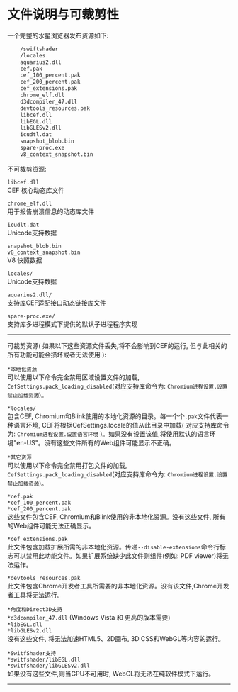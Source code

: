 # 文件说明与可裁剪性
一个完整的水星浏览器发布资源如下:
```bash
    /swiftshader
    /locales
    aquarius2.dll
    cef.pak
    cef_100_percent.pak
    cef_200_percent.pak
    cef_extensions.pak
    chrome_elf.dll
    d3dcompiler_47.dll
    devtools_resources.pak
    libcef.dll
    libEGL.dll
    libGLESv2.dll
    icudtl.dat
    snapshot_blob.bin
    spare-proc.exe
    v8_context_snapshot.bin
```
不可裁剪资源:<br/>

`libcef.dll`<br/>
CEF 核心动态库文件<br/>

`chrome_elf.dll`<br/>
用于报告崩溃信息的动态库文件<br/>

`icudlt.dat`<br/>
Unicode支持数据<br/>

`snapshot_blob.bin`<br/>
`v8_context_snapshot.bin` <br/>
V8 快照数据<br/>

`locales/`<br/>
Unicode支持数据<br/>

`aquarius2.dll/`<br/>
支持库CEF适配接口动态链接库文件<br/>

`spare-proc.exe/`<br/>
支持库多进程模式下提供的默认子进程程序实现<br/>

--------------------------
可裁剪资源( 如果以下这些资源文件丢失,将不会影响到CEF的运行, 但与此相关的所有功能可能会损坏或者无法使用 ):<br/>

`*本地化资源`<br/>
可以使用以下命令完全禁用区域设置文件的加载, `CefSettings.pack_loading_disabled`(对应支持库命令为: `Chromium进程设置.设置禁止加载资源`)。<br/>

`*locales/`<br/>
包含CEF, Chromium和Blink使用的本地化资源的目录。每一个个`.pak`文件代表一种语言环境, CEF将根据CefSettings.locale的值从此目录中加载( 对应支持库命令为: `Chromium进程设置.设置语言环境` )。如果没有设置该值,将使用默认的语言环境"en-US"。没有这些文件所有的Web组件可能显示不正确。<br/>

`*其它资源`<br/>
可以使用以下命令完全禁用打包文件的加载, `CefSettings.pack_loading_disabled`(对应支持库命令为: `Chromium进程设置.设置禁止加载资源`)。<br/>

`*cef.pak`<br/>
`*cef_100_percent.pak`<br/>
`*cef_200_percent.pak`<br/>
这些文件包含CEF, Chromium和Blink使用的非本地化资源。没有这些文件, 所有的Web组件可能无法正确显示。<br/>

`*cef_extensions.pak`<br/>
此文件包含加载扩展所需的非本地化资源。传递`--disable-extensions`命令行标志可以禁用此功能文件。如果扩展系统缺少此文件则组件(例如: PDF viewer)将无法运作。<br/>

`*devtools_resources.pak`<br/>
此文件包含Chrome开发者工具所需要的非本地化资源。没有该文件,Chrome开发者工具将无法运行。<br/>

`*角度和Direct3D支持`<br/>
`*d3dcompiler_47.dll` (Windows Vista 和 更高的版本需要)<br/>
`*libEGL.dll`<br/>
`*libGLESv2.dll`<br/>
没有这些文件, 将无法加速HTML5、2D画布, 3D CSS和WebGL等内容的运行。<br/>

`*SwitfShader支持`<br/>
`*switfshader/libEGL.dll`<br/>
`*switfshader/libGLESv2.dll`<br/>
如果没有这些文件,则当GPU不可用时, WebGL将无法在纯软件模式下运行。

------------------------

<link rel="stylesheet" href="gitalk.min.css">
<script src="gitalk.min.js"></script>
<div id="gitalk-containerfileexpandcul"></div>
<script>
    var gitalk = new Gitalk({
        clientID: 'd17d49be2e680b77a84d',
        clientSecret:'9364cb456dda6401cb71d65092489e75c9f11872',
        repo: 'ecef_comment',
        owner: 'kirino17',
        admin: ['kirino17'],
        id: location.pathname
    });
    gitalk.render('gitalk-containerfileexpandcul');
</script>
